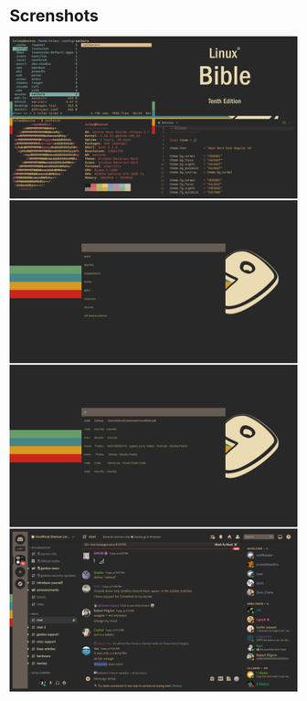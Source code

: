 # Screnshots

![Alt text](https://github.com/wireframing/screenshots/blob/main/full.png "gruvbox") 
![Alt text](https://github.com/wireframing/screenshots/blob/main/rofi.png "gruvbox rofi") 
![Alt text](https://github.com/wireframing/screenshots/blob/main/rofiw.png "gruvbox rofi window")
![Alt text](https://github.com/wireframing/screenshots/blob/main/discord.png "gruvbox discord")
